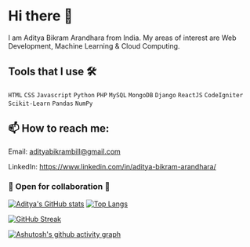 # Hi there 👋

I am Aditya Bikram Arandhara from India. My areas of interest are Web Development, Machine Learning & Cloud Computing.

## Tools that I use 🛠

`HTML` `CSS` `Javascript` `Python` `PHP` `MySQL` `MongoDB` `Django` `ReactJS` `CodeIgniter` `Scikit-Learn` `Pandas` `NumPy`


## 📫 How to reach me: 

Email: adityabikrambill@gmail.com

LinkedIn: https://www.linkedin.com/in/aditya-bikram-arandhara/



### 👯 Open for collaboration 🤝

[![Aditya's GitHub stats](https://github-readme-stats.vercel.app/api?username=Adityabill&hide=prs,stars,contribs,issues&theme=cobalt)](https://github.com/anuraghazra/github-readme-stats)
[![Top Langs](https://github-readme-stats.vercel.app/api/top-langs/?username=Adityabill&layout=compact)](https://github.com/anuraghazra/github-readme-stats)

[![GitHub Streak](https://github-readme-streak-stats.herokuapp.com/?user=Adityabill&theme=dark)](https://git.io/streak-stats)

[![Ashutosh's github activity graph](https://activity-graph.herokuapp.com/graph?username=Adityabill&theme=react-dark)](https://github.com/ashutosh00710/github-readme-activity-graph)


<!--
**Adityabill/Adityabill** is a ✨ _special_ ✨ repository because its `README.md` (this file) appears on your GitHub profile.

Here are some ideas to get you started:

- 🔭 I’m currently working on ...
- 🌱 I’m currently learning ...
- 👯 I’m looking to collaborate on ...
- 🤔 I’m looking for help with ...
- 💬 Ask me about ...
- 📫 How to reach me: ...
- 😄 Pronouns: ...
- ⚡ Fun fact: ...
-->
